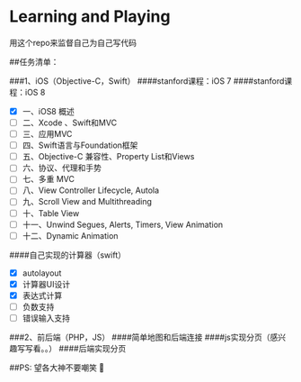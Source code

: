 # Learning and Playing #


用这个repo来监督自己为自己写代码

##任务清单：

###1、iOS（Objective-C，Swift）
####stanford课程：iOS 7
####stanford课程：iOS 8
- [x] 一、iOS8 概述
- [ ] 二、Xcode 、Swift和MVC  	
- [ ] 三、应用MVC  	
- [ ] 四、Swift语言与Foundation框架  	
- [ ] 五、Objective-C 兼容性、Property List和Views  	
- [ ] 六、协议、代理和手势  	
- [ ] 七、多重 MVC  	
- [ ] 八、View Controller Lifecycle, Autola	
- [ ] 九、Scroll View and Multithreading	
- [ ] 十、Table View	
- [ ] 十一、Unwind Segues, Alerts, Timers, View Animation	
- [ ] 十二、Dynamic Animation

####自己实现的计算器（swift）
- [x] autolayout
- [x] 计算器UI设计
- [x] 表达式计算
- [ ] 负数支持
- [ ] 错误输入支持

###2、前后端（PHP，JS）
####简单地图和后端连接
####js实现分页（感兴趣写写看。。）
####后端实现分页

##PS:
望各大神不要嘲笑 :pray:
